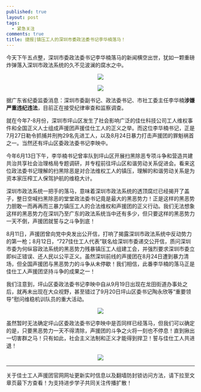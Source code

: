 ```yaml
---
published: true
layout: post
tags:
  - 紧急关注
comments: true
title: 捷报|镇压工人的深圳市委政法委书记李华楠落马！
---
```



今天下午五点整，深圳市委政法委书记李华楠落马的新闻横空出世，犹如一颗重磅炸弹落入深圳市政法系统的久不见波澜的腐水之中。

<p align="center"> <img src="https://i.loli.net/2018/10/09/5bbcb74a167be.jpg"> </p>

<p align="center"> <img src="https://i.loli.net/2018/10/09/5bbcb74d317c9.jpg"> </p>

据广东省纪委监委消息：深圳市委副书记、政法委书记、市社工委主任李华楠**涉嫌严重违纪违法**，目前正在接受纪律审查和监察调查。
 
就在今年7-8月份，深圳市坪山区发生了社会影响广泛的佳仕科技公司工人维权事件和全国正义人士组成声援团声援佳仕工人的正义之举。而这位李华楠书记，正是7月27日勒令抓捕并刑拘29名先进工人，以及8月24日暴力打击声援团的罪魁祸首之一。当然还有坪山区委政法委书记李映中。

今年6月13日下午，李华楠书记曾率队到坪山区开展扫黑除恶专项斗争和营造共建共治共享社会治理格局专题调研，并专程前往坪山区和谐劳动关系促进会。看来这位政法委书记理解的扫黑除恶是对合法维权工人的镇压，理解的和谐劳动关系是为资本家压榨工人保驾护航的维稳大计。
 
深圳市政法系统一把手的落马，意味着深圳市政法系统的透顶腐烂已经揭开了盖子，整日空喊扫黑除恶的堂堂政法委书记竟是最大的黑恶势力！正是这样的黑恶势力胆敢一而再再而三暴力镇压工人的合法维权和声援团的正义行动。我们无法想象这样的黑恶势力在深圳乃至广东的政法系统当中还有多少，但只要这样的黑恶势力一天不倒，声援团就誓与之斗争到底！
 
8月11日，声援团曾向党中央发出公开信，打响了揭露深圳市政法系统中反动势力的第一枪；8月12日，“727佳仕工人代表”联名给深圳市委递交公开信，质问深圳市委为何纵容政法系统的黑恶势力残暴镇压工人组建工会，并强烈要求深圳市委立即纠正错误、还人民以公平正义。虽然深圳前线的声援团在8月24日遭到暴力清场，但全国声援团与黑恶势力的斗争从未停歇！我们相信，此番李华楠的落马正是佳仕工人声援团坚持斗争的成果之一！

 
我们注意到，坪山区委政法委书记李映中自从9月19日出现在龙田街道办事处之后，就再未出现在大众视野，甚至错过了9月20日坪山区委书记陶永欣等“重要领导”慰问维稳机训队员的重大活动。
<p align="center"> <img src="https://i.loli.net/2018/10/09/5bbcb74e77bf3.jpg"> </p>

虽然暂时无法确定坪山区委政法委书记李映中是否同样已经落马，但我们可以确定的是，只要黑恶势力一天不得清除，声援团的斗争之火将一刻也不停息！直到揪出一切害群之马！只有如此，社会主义法制和正义才能得到捍卫！誓与佳仕工人共进退！
<p align="center"> <img src="https://i.loli.net/2018/10/09/5bbcb750133f5.jpg"> </p>

---
关于佳士工人声援团官网网址更新实时信息以及翻墙防封锁访问方法，请下拉至文章页最下方查看！为支持进步学子共同关注传播扩散！
